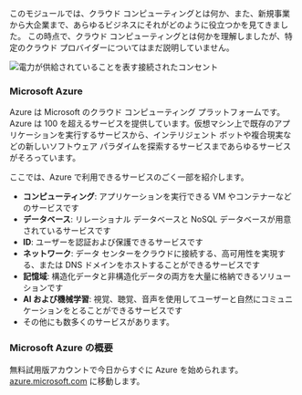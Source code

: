 このモジュールでは、クラウド コンピューティングとは何か、また、新規事業から大企業まで、あらゆるビジネスにそれがどのように役立つかを見てきました。 この時点で、クラウド コンピューティングとは何かを理解しましたが、特定のクラウド プロバイダーについてはまだ説明していません。

![電力が供給されていることを表す接続されたコンセント](../media/7-heading.png)

### <a name="microsoft-azure"></a>Microsoft Azure

Azure は Microsoft のクラウド コンピューティング プラットフォームです。 Azure は 100 を超えるサービスを提供しています。仮想マシン上で既存のアプリケーションを実行するサービスから、インテリジェント ボットや複合現実などの新しいソフトウェア パラダイムを探索するサービスまであらゆるサービスがそろっています。

ここでは、Azure で利用できるサービスのごく一部を紹介します。

- **コンピューティング**: アプリケーションを実行できる VM やコンテナーなどのサービスです
- **データベース**: リレーショナル データベースと NoSQL データベースが用意されているサービスです
- **ID**: ユーザーを認証および保護できるサービスです
- **ネットワーク**: データ センターをクラウドに接続する、高可用性を実現する、または DNS ドメインをホストすることができるサービスです
- **記憶域**: 構造化データと非構造化データの両方を大量に格納できるソリューションです
- **AI および機械学習**: 視覚、聴覚、音声を使用してユーザーと自然にコミュニケーションをとることができるサービスです
- その他にも数多くのサービスがあります。

### <a name="get-started-with-microsoft-azure"></a>Microsoft Azure の概要

無料試用版アカウントで今日からすぐに Azure を始められます。 [azure.microsoft.com](https://azure.microsoft.com) に移動します。
